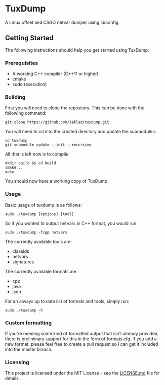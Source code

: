 # TuxDump
A Linux offset and CSGO netvar dumper using libconfig.

## Getting Started
The following instructions should help you get started using TuxDump.

### Prerequisites
* A working C++ compiler (C++11 or higher)
* cmake
* sudo (execution)

### Building
First you will need to clone the repository.  This can be done with the following command:
```
git clone https://github.com/Teklad/tuxdump.git
```

You will need to cd into the created directory and update the submodules:
```
cd tuxdump
git submodule update --init --recursive
```

All that is left now is to compile:
```
mkdir build && cd build
cmake ..
make
```

You should now have a working copy of TuxDump.

### Usage
Basic usage of tuxdump is as follows:
```
sudo ./tuxdump [options] [tool]
```

So if you wanted to output netvars in C++ format, you would run:
```
sudo ./tuxdump -fcpp netvars
```

The currently available tools are:
* classids
* netvars
* signatures

The currently available formats are:
* cpp
* java
* json

For an always up to date list of formats and tools, simply run:
```
sudo ./tuxdump -h
```

### Custom formatting
If you're needing some kind of formatted output that isn't already provided, there is preliminary support for this in the form of formats.cfg.  If you add a new format, please feel free to create a pull request so I can get it included into the master branch.

### Licensing
This project is licensed under the MIT License - see the [LICENSE.md](LICENSE) file for details.

